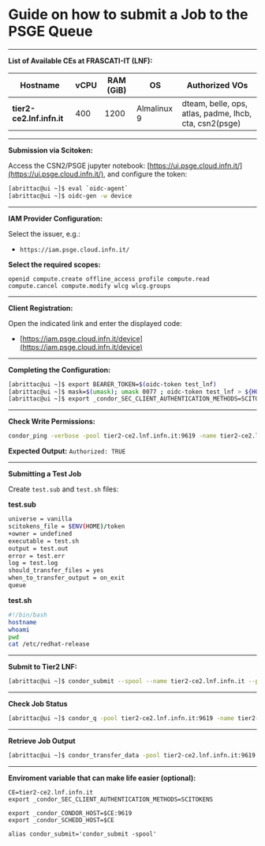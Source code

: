 # Guide on how to submit a Job to the PSGE Queue

---

**List of Available CEs at FRASCATI-IT (LNF):**

| Hostname                                    | vCPU | RAM (GiB) | OS          | Authorized VOs                                         |
| ------------------------------------------- | ---- | --------- | ----------- | ------------------------------------------------------ |
| **tier2-ce2.lnf.infn.it**                   |  400 | 1200      | Almalinux 9 | dteam, belle, ops, atlas, padme, lhcb, cta, csn2(psge) |

---

**Submission via Scitoken:**

Access the CSN2/PSGE jupyter notebook: [https://ui.psge.cloud.infn.it/](https://ui.psge.cloud.infn.it/), and configure the token:

```bash
[abrittac@ui ~]$ eval `oidc-agent`
[abrittac@ui ~]$ oidc-gen -w device
```

---

**IAM Provider Configuration:**

Select the issuer, e.g.:

* `https://iam.psge.cloud.infn.it/`

**Select the required scopes:**

```
openid compute.create offline_access profile compute.read compute.cancel compute.modify wlcg wlcg.groups
```

---

**Client Registration:**

Open the indicated link and enter the displayed code:

* [https://iam.psge.cloud.infn.it/device](https://iam.psge.cloud.infn.it/device)

---

**Completing the Configuration:**

```bash
[abrittac@ui ~]$ export BEARER_TOKEN=$(oidc-token test_lnf)
[abrittac@ui ~]$ mask=$(umask); umask 0077 ; oidc-token test_lnf > ${HOME}/token ; umask $mask
[abrittac@ui ~]$ export _condor_SEC_CLIENT_AUTHENTICATION_METHODS=SCITOKENS
```

---

**Check Write Permissions:**

```bash
condor_ping -verbose -pool tier2-ce2.lnf.infn.it:9619 -name tier2-ce2.lnf.infn.it -type schedd write
```

**Expected Output:** `Authorized: TRUE`

---

**Submitting a Test Job**

Create `test.sub` and `test.sh` files:

**test.sub**

```bash
universe = vanilla
scitokens_file = $ENV(HOME)/token
+owner = undefined
executable = test.sh
output = test.out
error = test.err
log = test.log
should_transfer_files = yes
when_to_transfer_output = on_exit
queue
```

**test.sh**

```bash
#!/bin/bash
hostname
whoami
pwd
cat /etc/redhat-release
```

---

**Submit to Tier2 LNF:**

```bash
[abrittac@ui ~]$ condor_submit --spool --name tier2-ce2.lnf.infn.it --pool tier2-ce2.lnf.infn.it:9619 test.sub
```

---

**Check Job Status**

```bash
[abrittac@ui ~]$ condor_q -pool tier2-ce2.lnf.infn.it:9619 -name tier2-ce2.lnf.infn.it <JOB ID>
```

---

**Retrieve Job Output**

```bash
[abrittac@ui ~]$ condor_transfer_data -pool tier2-ce2.lnf.infn.it:9619 -name tier2-ce2.lnf.infn.it <JOB ID>
```

---
**Enviroment variable that can make life easier (optional):**
```
CE=tier2-ce2.lnf.infn.it
export _condor_SEC_CLIENT_AUTHENTICATION_METHODS=SCITOKENS

export _condor_CONDOR_HOST=$CE:9619
export _condor_SCHEDD_HOST=$CE

alias condor_submit='condor_submit -spool'
```
